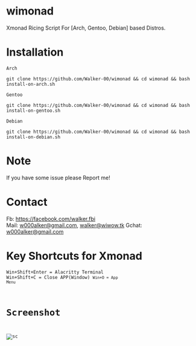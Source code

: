 # wimonad
Xmonad Ricing Script For [Arch, Gentoo, Debian] based Distros.

# Installation

<code>Arch</code>

```
git clone https://github.com/Walker-00/wimonad && cd wimonad && bash install-on-arch.sh
```

<code>Gentoo</code>

```
git clone https://github.com/Walker-00/wimonad && cd wimonad && bash install-on-gentoo.sh
```

<code>Debian</code>

```
git clone https://github.com/Walker-00/wimonad && cd wimonad && bash install-on-debian.sh
```

# Note
If you have some issue please Report me!

# Contact

Fb: https://facebook.com/walker.fbi
<br>
Mail: w000alker@gmail.com, walker@wiwow.tk
Gchat: w000alker@gmail.com

# Key Shortcuts for Xmonad

<code>Win+Shift+Enter = Alacritty Terminal</code><br>
<code>Win+Shift+C     = Close APP(Window)
<code>Win+O           = App Menu</code><br>

# Screenshot

![sc](https://user-images.githubusercontent.com/85013114/194763354-157d489f-2c35-4511-87a5-cbc00c26884f.png)
